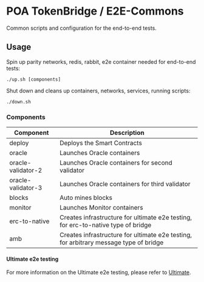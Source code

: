 # POA TokenBridge / E2E-Commons

Common scripts and configuration for the end-to-end tests.

## Usage

Spin up parity networks, redis, rabbit, e2e container needed for end-to-end tests:

```
./up.sh [components]
```

Shut down and cleans up containers, networks, services, running scripts:

```
./down.sh
```

### Components

| Component | Description |
| --- | --- |
| deploy | Deploys the Smart Contracts |
| oracle | Launches Oracle containers |
| oracle-validator-2 | Launches Oracle containers for second validator |
| oracle-validator-3 | Launches Oracle containers for third validator |
| blocks | Auto mines blocks |
| monitor | Launches Monitor containers |
| erc-to-native | Creates infrastructure for ultimate e2e testing, for erc-to-native type of bridge |
| amb | Creates infrastructure for ultimate e2e testing, for arbitrary message type of bridge |

#### Ultimate e2e testing

For more information on the Ultimate e2e testing, please refer to [Ultimate](./ULTIMATE.md).
